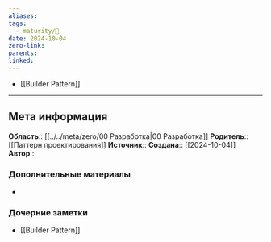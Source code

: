```yaml
---
aliases: 
tags:
  - maturity/🌱
date: 2024-10-04
zero-link: 
parents: 
linked:
---
```

- [[Builder Pattern]]
***
## Мета информация
**Область**:: [[../../meta/zero/00 Разработка|00 Разработка]]
**Родитель**:: [[Паттерн проектирования]]
**Источник**:: 
**Создана**:: [[2024-10-04]]
**Автор**:: 
### Дополнительные материалы
- 

### Дочерние заметки
<!-- QueryToSerialize: LIST FROM [[]] WHERE contains(Родитель, this.file.link) or contains(parents, this.file.link) -->
<!-- SerializedQuery: LIST FROM [[]] WHERE contains(Родитель, this.file.link) or contains(parents, this.file.link) -->
- [[Builder Pattern]]
<!-- SerializedQuery END -->

